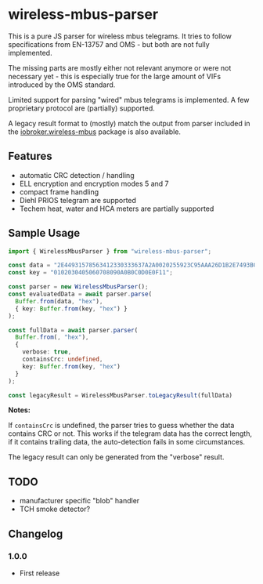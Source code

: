 # wireless-mbus-parser

This is a pure JS parser for wireless mbus telegrams. It tries to follow
specifications from EN-13757 and OMS - but both are not fully implemented.

The missing parts are mostly either not relevant anymore or were not
necessary yet - this is especially true for the large amount of VIFs
introduced by the OMS standard.

Limited support for parsing "wired" mbus telegrams is implemented.
A few proprietary protocol are (partially) supported.

A legacy result format to (mostly) match the output from parser included in the
[iobroker.wireless-mbus](https://www.npmjs.com/package/iobroker.wireless-mbus) package
is also available.

## Features

- automatic CRC detection / handling
- ELL encryption and encryption modes 5 and 7
- compact frame handling
- Diehl PRIOS telegram are supported
- Techem heat, water and HCA meters are partially supported

## Sample Usage

```typescript
import { WirelessMbusParser } from "wireless-mbus-parser";

const data = "2E44931578563412330333637A2A0020255923C95AAA26D1B2E7493BC2AD013EC4A6F6D3529B520EDFF0EA6DEFC955B29D6D69EBF3EC8A";
const key = "0102030405060708090A0B0C0D0E0F11";

const parser = new WirelessMbusParser();
const evaluatedData = await parser.parse(
  Buffer.from(data, "hex"),
  { key: Buffer.from(key, "hex") }
);

const fullData = await parser.parser(
  Buffer.from(, "hex"),
  {
    verbose: true,
    containsCrc: undefined,
    key: Buffer.from(key, "hex")
  }
);

const legacyResult = WirelessMbusParser.toLegacyResult(fullData)
```

**Notes:**

If `containsCrc` is undefined, the parser tries to guess whether
the data contains CRC or not. This works if the telegram data has the
correct length, if it contains trailing data, the auto-detection
fails in some circumstances.

The legacy result can only be generated from the "verbose" result.

## TODO

- manufacturer specific "blob" handler
- TCH smoke detector?

## Changelog

### 1.0.0

- First release
